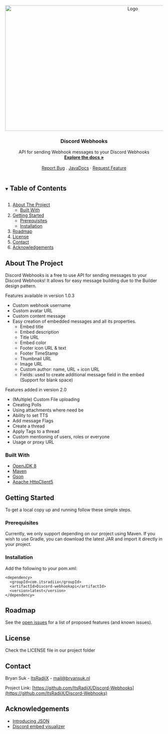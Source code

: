 <!-- PROJECT LOGO -->
<br />
<p align="center">
  <a href="https://github.com/ItsRadiiX/Discord-Webhooks">
    <img src="https://i.imgur.com/gXGTSRH.png" alt="Logo" width="800" height="400">
  </a>

  <h3 align="center">Discord Webhooks</h3>

  <p align="center">
    API for sending Webhook messages to your Discord Webhooks
    <br />
    <a href="https://github.com/ItsRadiiX/Discord-Webhooks/wiki"><strong>Explore the docs »</strong></a>
    <br />
    <br />
    <a href="https://github.com/ItsRadiiX/Discord-Webhooks/issues">Report Bug</a>
    .
    <a href="https://itsradiix.github.io/Discord-Webhooks/javadocs/">JavaDocs</a>
    ·
    <a href="https://github.com/ItsRadiiX/Discord-Webhooks/issues">Request Feature</a>
  </p>
</p>



<!-- TABLE OF CONTENTS -->
<details open="open">
  <summary><h2 style="display: inline-block">Table of Contents</h2></summary>
  <ol>
    <li>
      <a href="#about-the-project">About The Project</a>
      <ul>
        <li><a href="#built-with">Built With</a></li>
      </ul>
    </li>
    <li>
      <a href="#getting-started">Getting Started</a>
      <ul>
        <li><a href="#prerequisites">Prerequisites</a></li>
        <li><a href="#installation">Installation</a></li>
      </ul>
    </li>
    <li><a href="#roadmap">Roadmap</a></li>
    <li><a href="#license">License</a></li>
    <li><a href="#contact">Contact</a></li>
    <li><a href="#acknowledgements">Acknowledgements</a></li>
  </ol>
</details>



<!-- ABOUT THE PROJECT -->
## About The Project

Discord Webhooks is a free to use API for sending messages to your Discord Webhooks!
It allows for easy message building due to the Builder design pattern.

Features available in version 1.0.3
- Custom webhook username
- Custom avatar URL
- Custom content message
- Easy creation of embedded messages and all its properties.
   - Embed title
   - Embed description
   - Title URL
   - Embed color
   - Footer icon URL & text
   - Footer TimeStamp
   - Thumbnail URL
   - Image URL
   - Custom author: name, URL + icon URL
   - Fields: used to create additional message field in the embed (Support for blank space)

Features added in version 2.0
- (Multiple) Custom File uploading
- Creating Polls
- Using attachments where need be
- Ability to set TTS
- Add message Flags
- Create a thread
- Apply Tags to a thread
- Custom mentioning of users, roles or everyone
- Usage or proxy URL



### Built With

* [OpenJDK 8](https://adoptopenjdk.net/)
* [Maven](https://maven.apache.org/)
* [Gson](https://github.com/google/gson)
* [Apache HttpClient5](https://mvnrepository.com/artifact/org.apache.httpcomponents.client5/httpclient5)



<!-- GETTING STARTED -->
## Getting Started

To get a local copy up and running follow these simple steps.

### Prerequisites

Currently, we only support depending on our project using Maven.
If you wish to use Gradle, you can download the latest JAR and import it directly in your project.

### Installation

Add the following to your pom.xml:

```
<dependency>
  <groupId>com.itsradiix</groupId>
  <artifactId>Discord-webhookapi</artifactId>
  <version>latest</version>
</dependency>
```

<!-- ROADMAP -->
## Roadmap

See the [open issues](https://github.com/ItsRadiiX/Discord-Webhooks/issues) for a list of proposed features (and known issues).



<!-- LICENSE -->
## License

Check the LICENSE file in our project folder

<!-- CONTACT -->
## Contact

Bryan Suk - [ItsRadiiX](https://discordapp.com/users/286875783027228693) - mail@bryansuk.nl

Project Link: [https://github.com/ItsRadiiX/Discord-Webhooks](https://github.com/ItsRadiiX/Discord-Webhooks)



<!-- ACKNOWLEDGEMENTS -->
## Acknowledgements

* [Introducing JSON](https://www.json.org/json-en.html)
* [Discord embed visualizer](https://leovoel.github.io/embed-visualizer/)
